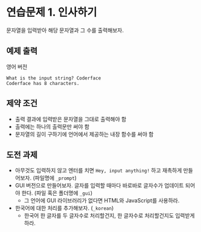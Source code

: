 # 연습문제 1. 인사하기

문자열을 입력받아 해당 문자열과 그 수를 출력해보자.

## 예제 출력

영어 버전
```
What is the input string? Coderface
Coderface has 8 characters.
```

## 제약 조건

- 출력 결과에 입력받은 문자열을 그대로 출력해야 함
- 출력에는 하나의 출력문만 써야 함
- 문자열의 길이 구하기에 언어에서 제공하는 내장 함수를 써야 함

## 도전 과제

- 아무것도 입력하지 않고 엔터를 치면 `Hey, input anything!` 하고 재촉하게 만들어보자. (파일명에 `_prompt`)
- GUI 버전으로 만들어보자. 글자를 입력할 때마다 바로바로 글자수가 업데이트 되어야 한다. (파일 혹은 폴더명에 `_gui`)
  - 그 언어에 GUI 라이브러리가 없다면 HTML와 JavaScript를 사용하라.
- 한국어에 대한 처리를 추가해보자. (`_korean`)
  - 한국어 한 글자를 두 글자수로 처리할건지, 한 글자수로 처리할건지도 입력받게 하라.